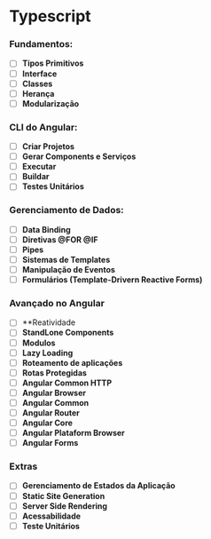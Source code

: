 # Typescript

### Fundamentos:
- [ ] **Tipos Primitivos**
- [ ] **Interface**
- [ ] **Classes**
- [ ] **Herança**
- [ ] **Modularização**
### CLI do Angular:
- [ ] **Criar Projetos** 
- [ ] **Gerar Components e Serviços**
- [ ] **Executar**
- [ ] **Buildar**
- [ ] **Testes Unitários**

### Gerenciamento de Dados:
- [ ] **Data Binding**
- [ ] **Diretivas @FOR @IF**
- [ ] **Pipes**
- [ ] **Sistemas de Templates**
- [ ] **Manipulação de Eventos**
- [ ] **Formulários (Template-Drivern Reactive Forms)**

### Avançado no Angular 
- [ ] **Reatividade
- [ ] **StandLone Components**
- [ ] **Modulos**
- [ ] **Lazy Loading**
- [ ] **Roteamento de aplicações**
- [ ] **Rotas Protegidas**
- [ ] **Angular Common HTTP**
- [ ] **Angular Browser**
- [ ] **Angular Common**
- [ ] **Angular Router**
- [ ] **Angular Core**
- [ ] **Angular Plataform Browser**
- [ ] **Angular Forms**

### Extras
- [ ] **Gerenciamento de Estados da Aplicação**
- [ ] **Static Site Generation**
- [ ] **Server Side Rendering**
- [ ] **Acessabilidade**
- [ ] **Teste Unitários**